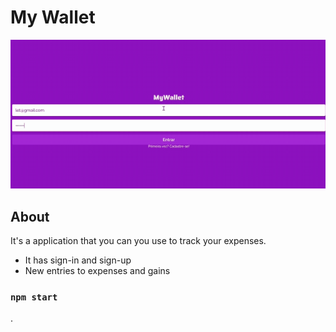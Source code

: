 # My Wallet

<img src="/src/assets/GifMaker_20230911205322597.gif"/>

## About

It's a application that you can you use to track your expenses.
- It has sign-in and sign-up
- New entries to expenses and gains


### `npm start`

.

